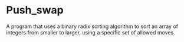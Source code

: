 # Push_swap

A program that uses a binary radix sorting algorithm to sort an array of integers from smaller to larger, using a specific set of allowed moves.
